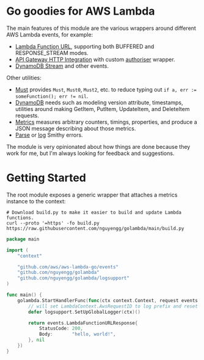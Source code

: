 # Go goodies for AWS Lambda
The main features of this module are the various wrappers around different AWS Lambda events, for example:
* [Lambda Function URL](https://pkg.go.dev/github.com/nguyengg/golambda/lambdafunctionurl), supporting both BUFFERED and RESPONSE_STREAM modes.
* [API Gateway HTTP Integration](https://pkg.go.dev/github.com/nguyengg/golambda/apigatewayhttpapi) with 
custom [authoriser](https://pkg.go.dev/github.com/nguyengg/golambda/apigatewayhttpapi/auth) wrapper.
* [DynamoDB Stream](https://pkg.go.dev/github.com/nguyengg/golambda/dynamodbevent) and other events.

Other utilities:
* [Must](https://pkg.go.dev/github.com/nguyengg/golambda/must#section-readme) provides `Must`, `Must0`, `Must2`, etc. to
reduce typing out `if a, err := someFunction(); err != nil`.
* [DynamoDB](https://pkg.go.dev/github.com/nguyengg/golambda/ddb) needs such as modeling version attribute, timestamps, utilities around making GetItem,
PutItem, UpdateItem, and DeleteItem requests.
* [Metrics](https://pkg.go.dev/github.com/nguyengg/golambda/metrics) measures arbitrary counters, timings, properties, and produce a JSON message describing
about those metrics.
* [Parse](https://pkg.go.dev/github.com/nguyengg/golambda/smithyerrors) or [log](https://pkg.go.dev/github.com/nguyengg/golambda/logerror) Smithy errors.

The module is very opinionated about how things are done because they work for me, but I'm always looking for feedback
and suggestions.

# Getting Started
The root module exposes a generic wrapper that attaches a metrics instance to the context:
```shell
# Download build.py to make it easier to build and update Lambda functions.
curl --proto '=https' -fo build.py https://raw.githubusercontent.com/nguyengg/golambda/main/build.py
```

```go
package main

import (
	"context"

	"github.com/aws/aws-lambda-go/events"
	"github.com/nguyengg/golambda"
	"github.com/nguyengg/golambda/logsupport"
)

func main() {
	golambda.StartHandlerFunc(func(ctx context.Context, request events.LambdaFunctionURLRequest) (events.LambdaFunctionURLResponse, error) {
		// will set LambdaContext.AwsRequestID to log prefix and reset upon completion.
		defer logsupport.SetUpGlobalLogger(ctx)()

		return events.LambdaFunctionURLResponse{
			StatusCode: 200,
			Body:       "hello, world!",
		}, nil
	})
}
```
